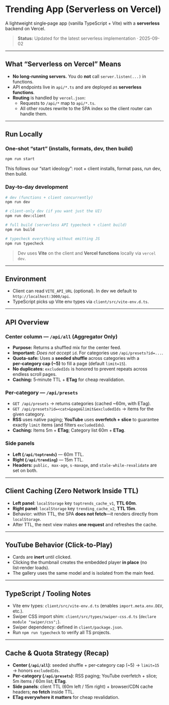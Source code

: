 # Trending App (Serverless on Vercel)

A lightweight single‑page app (vanilla TypeScript + Vite) with a **serverless** backend on Vercel.

> **Status:** Updated for the latest serverless implementation · 2025-09-02

---

## What “Serverless on Vercel” Means

- **No long‑running servers.** You do **not** call `server.listen(...)` in functions.
- API endpoints live in `api/*.ts` and are deployed as **serverless functions**.
- **Routing** is handled by `vercel.json`:
    - Requests to `/api/*` map to `api/*.ts`.
    - All other routes rewrite to the SPA index so the client router can handle them.

---

## Run Locally

### One‑shot “start” (installs, formats, dev, then build)

```bash
npm run start
```

This follows our “start ideology”: root + client installs, format pass, run dev, then build.

### Day‑to‑day development

```bash
# dev (functions + client concurrently)
npm run dev

# client-only dev (if you want just the UI)
npm run dev:client

# full build (serverless API typecheck + client build)
npm run build

# typecheck everything without emitting JS
npm run typecheck
```

> Dev uses **Vite** on the client and **Vercel functions** locally via `vercel dev`.

---

## Environment

- Client can read `VITE_API_URL` (optional). In dev we default to `http://localhost:3000/api`.
- TypeScript picks up Vite env types via `client/src/vite-env.d.ts`.

---

## API Overview

### Center column — `/api/all` (Aggregator Only)

- **Purpose:** Returns a shuffled mix for the center feed.
- **Important:** _Does not accept_ `id`. For categories use `/api/presets?id=...`.
- **Quota‑safe:** Uses a **seeded shuffle** across categories with a **per‑category cap (~5)** to fill a page (default `limit=15`).
- **No duplicates:** `excludedIds` is honored to prevent repeats across endless scroll pages.
- **Caching:** 5‑minute TTL + **ETag** for cheap revalidation.

### Per‑category — `/api/presets`

- `GET /api/presets` → returns categories (cached ~60m, with ETag).
- `GET /api/presets?id=<cat>&page&limit&excludedIds` → items for the given category.
- **RSS** uses native paging; **YouTube** uses **overfetch + slice** to guarantee exactly `limit` items (and filters `excludedIds`).
- **Caching:** Items 5m + **ETag**; Category list 60m + **ETag**.

### Side panels

- **Left (`/api/toptrends`)** — 60m TTL.
- **Right (`/api/trending`)** — 15m TTL.
- **Headers:** `public, max-age`, `s-maxage`, and `stale-while-revalidate` are set on both.

---

## Client Caching (Zero Network Inside TTL)

- **Left panel**: `localStorage` key `toptrends_cache_v1`, **TTL 60m**.
- **Right panel**: `localStorage` key `trending_cache_v2`, **TTL 15m**.
- Behavior: within TTL, the SPA **does not fetch**—it renders directly from `localStorage`.
- After TTL, the next view makes **one request** and refreshes the cache.

---

## YouTube Behavior (Click‑to‑Play)

- Cards are **inert** until clicked.
- Clicking the thumbnail creates the embedded player **in place** (no list‑render loads).
- The gallery uses the same model and is isolated from the main feed.

---

## TypeScript / Tooling Notes

- Vite env types: `client/src/vite-env.d.ts` (enables `import.meta.env.DEV`, etc.).
- Swiper CSS import shim: `client/src/types/swiper-css.d.ts` (`declare module "swiper/css";`).
- Swiper dependency: defined in `client/package.json`.
- Run `npm run typecheck` to verify all TS projects.

---

## Cache & Quota Strategy (Recap)

- **Center (`/api/all`)**: seeded shuffle + per‑category cap (~5) → `limit=15` → honors `excludedIds`.
- **Per‑category (`/api/presets`)**: RSS paging; YouTube overfetch + slice; 5m items / 60m list; **ETag**.
- **Side panels**: client TTL (60m left / 15m right) + browser/CDN cache headers; **no fetch** inside TTL.
- **ETag everywhere it matters** for cheap revalidation.

